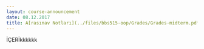 ```yaml
---
layout: course-announcement
date: 08.12.2017
title: A[rasınav Notları](../files/bbs515-oop/Grades/Grades-midterm.pdf)
---
```

İÇERİkkkkkk